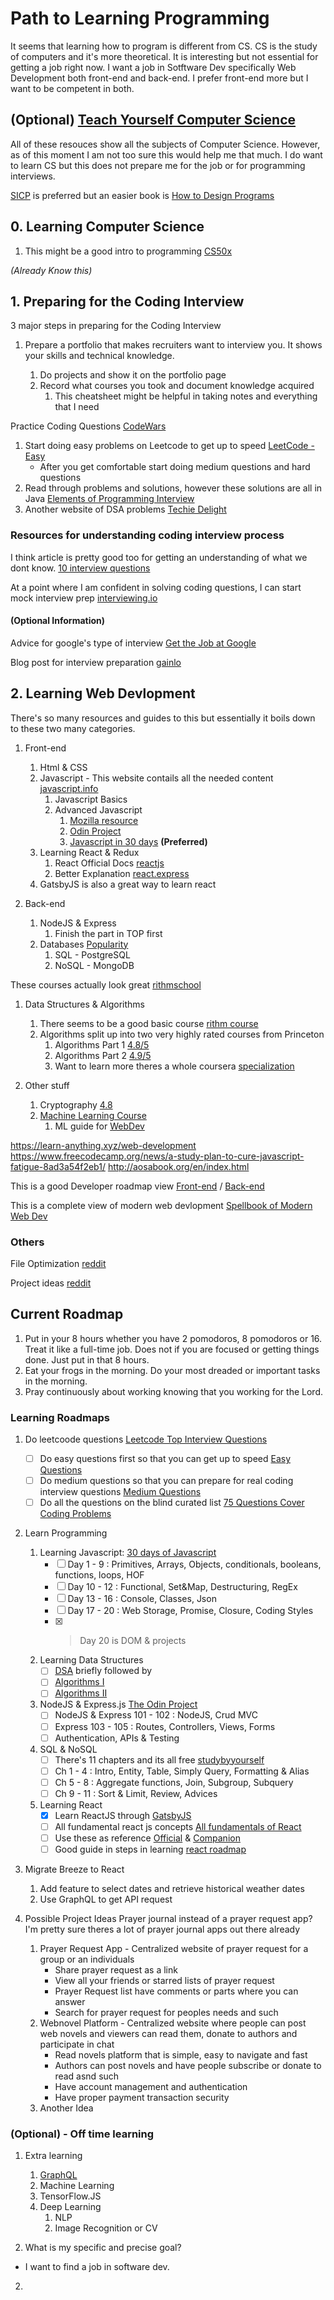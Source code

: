 # Path to Learning Programming

It seems that learning how to program is different from CS. CS is the study of computers and it's more theoretical. It is interesting but not essential for getting a job right now.
I want a job in Sotftware Dev specifically Web Development both front-end and back-end. I prefer front-end more but I want to be competent in both.

## (Optional) [Teach Yourself Computer Science](https://teachyourselfcs.com/#programming)

All of these resouces show all the subjects of Computer Science.
However, as of this moment I am not too sure this would help me that much. I do want to learn CS but this does not prepare me for the job or for programming interviews.

[SICP](http://sarabander.github.io/sicp/html/index.xhtml) is preferred but an easier book is [How to Design Programs](https://htdp.org/2018-01-06/Book/)

## 0. Learning Computer Science

1. This might be a good intro to programming [CS50x](https://cs50.harvard.edu/x/2020/syllabus/)

_*(Already Know this)*_

## 1. Preparing for the Coding Interview

3 major steps in preparing for the Coding Interview

1. Prepare a portfolio that makes recruiters want to interview you. It shows your skills and technical knowledge.

    1. Do projects and show it on the portfolio page
    2. Record what courses you took and document knowledge acquired
        1. This cheatsheet might be helpful in taking notes and everything that I need

Practice Coding Questions [CodeWars](https://www.codewars.com/?language=javascript)

1. Start doing easy problems on Leetcode to get up to speed [LeetCode - Easy](https://leetcode.com/problemset/top-interview-questions/?difficulty=Easy)
    * After you get comfortable start doing medium questions and hard questions
2. Read through problems and solutions, however these solutions are all in Java [Elements of Programming Interview](http://120.107.155.180/download/%E7%89%A9%E4%BB%B6%E5%B0%8E%E5%90%91%E7%A8%8B%E5%BC%8F%E8%A8%AD%E8%A8%88/J2SE/Elements%20of%20Programming%20Interviews%20in%20Java_The%20Insiders'%20Guide.pdf)
3. Another website of DSA problems [Techie Delight](https://www.techiedelight.com/list-of-problems/)

### Resources for understanding coding interview process

I think article is pretty good too for getting an understanding of what we dont know.
[10 interview questions](https://medium.com/javascript-scene/10-interview-questions-every-javascript-developer-should-know-6fa6bdf5ad95)

At a point where I am confident in solving coding questions, I can start mock interview prep [interviewing.io](https://interviewing.io/)

#### (Optional Information)

Advice for google's type of interview [Get the Job at Google](http://steve-yegge.blogspot.com/2008/03/get-that-job-at-google.html)

Blog post for interview preparation [gainlo](http://blog.gainlo.co/?utm_source=Gainlo&utm_medium=button-hl&utm_campaign=Gainlo)

## 2. Learning Web Devlopment

There's so many resources and guides to this but essentially it boils down to these two many categories.

1. Front-end
    1. Html & CSS
    2. Javascript - This website contails all the needed content [javascript.info](https://javascript.info/)
        1. Javascript Basics
        2. Advanced Javascript
            1. [Mozilla resource](https://developer.mozilla.org/en-US/docs/Web/JavaScript/Inheritance_and_the_prototype_chain)
            2. [Odin Project](https://www.theodinproject.com/dashboard)
            3. [Javascript in 30 days](https://github.com/Asabeneh/30DaysOfJavaScript) **(Preferred)**
    3. Learning React & Redux
        1. React Official Docs [reactjs](https://reactjs.org/docs/introducing-jsx.html)
        2. Better Explanation [react.express](http://www.react.express/)
    4. GatsbyJS is also a great way to learn react

2. Back-end
    1. NodeJS & Express
        1. Finish the part in TOP first
    2. Databases [Popularity](https://scalegrid.io/blog/2019-database-trends-sql-vs-nosql-top-databases-single-vs-multiple-database-use/)
        1. SQL - PostgreSQL
        2. NoSQL - MongoDB

These courses actually look great [rithmschool](https://www.rithmschool.com/courses#jsfundamentals)

1. Data Structures & Algorithms
    1. There seems to be a good basic course [rithm course](https://www.rithmschool.com/courses/javascript-computer-science-fundamentals)
    2. Algorithms split up into two very highly rated courses from Princeton
        1. Algorithms Part 1 [4.8/5](https://www.coursera.org/learn/algorithms-part1)
        2. Algorithms Part 2 [4.9/5](https://www.coursera.org/learn/algorithms-part2)
        3. Want to learn more theres a whole coursera [specialization](https://ww.coursera.org/specializations/algorithms)

2. Other stuff
    1. Cryptography [4.8](https://www.coursera.org/learn/crypto#syllabus)
    2. [Machine Learning Course](https://www.coursera.org/learn/machine-learning/home/welcome)
        1. ML guide for [WebDev](https://www.robinwieruch.de/machine-learning-javascript-web-developers)

<https://learn-anything.xyz/web-development>
<https://www.freecodecamp.org/news/a-study-plan-to-cure-javascript-fatigue-8ad3a54f2eb1/>
<http://aosabook.org/en/index.html>

This is a good Developer roadmap view [Front-end](https://roadmap.sh/frontend) / [Back-end](https://roadmap.sh/backend)

This is a complete view of modern web devlopment [Spellbook of Modern Web Dev](https://github.com/dexteryy/spellbook-of-modern-webdev#css-features)

### Others

File Optimization [reddit](https://www.reddit.com/r/webdev/wiki/optimization)

Project ideas [reddit](https://github.com/tuvtran/project-based-learning#javascript)

## Current Roadmap

1. Put in your 8 hours whether you have 2 pomodoros, 8 pomodoros or 16. Treat it like a full-time job. Does not if you are focused or getting things done. Just put in that 8 hours.
2. Eat your frogs in the morning. Do your most dreaded or important tasks in the morning.
3. Pray continuously about working knowing that you working for the Lord.

### Learning Roadmaps

1. Do leetcoode questions [Leetcode Top Interview Questions](https://leetcode.com/problemset/top-interview-questions/)
    * [ ] Do easy questions first so that you can get up to speed [Easy Questions](https://leetcode.com/problemset/top-interview-questions/?difficulty=Easy)
    * [ ] Do medium questions so that you can prepare for real coding interview questions [Medium Questions](https://leetcode.com/problemset/top-interview-questions/?difficulty=Medium)
    * [ ] Do all the questions on the blind curated list [75 Questions Cover Coding Problems](https://leetcode.com/list/?selectedList=xq8yukpm)

2. Learn Programming
    1. Learning Javascript:  [30 days of Javascript](https://github.com/Asabeneh/30DaysOfJavaScript)
        * [ ] Day 1 - 9 : Primitives, Arrays, Objects, conditionals, booleans, functions, loops, HOF
        * [ ] Day 10 - 12 : Functional, Set&Map, Destructuring, RegEx
        * [ ] Day 13 - 16 : Console, Classes, Json
        * [ ] Day 17 - 20 : Web Storage, Promise, Closure, Coding Styles
        * [x] > Day 20 is DOM & projects
    2. Learning Data Structures
        * [ ] [DSA](https://www.rithmschool.com/courses/javascript-computer-science-fundamentals) briefly followed by
        * [ ] [Algorithms I](https://www.coursera.org/learn/algorithms-part1/home/welcome)
        * [ ] [Algorithms II](https://www.coursera.org/learn/algorithms-part2/home/welcome)
    3. NodeJS & Express.js [The Odin Project](https://www.theodinproject.com/courses/nodejs)
        * [ ] NodeJS & Express 101 - 102 : NodeJS, Crud MVC
        * [ ] Express 103 - 105 : Routes, Controllers, Views, Forms
        * [ ] Authentication, APIs & Testing
    4. SQL & NoSQL
        * [ ] There's 11 chapters and its all free [studybyyourself](http://studybyyourself.com/seminar/sql/course/?lang=en)
        * [ ] Ch 1 - 4 : Intro, Entity, Table, Simply Query, Formatting & Alias
        * [ ] Ch 5 - 8 : Aggregate functions, Join, Subgroup, Subquery
        * [ ] Ch 9 - 11 : Sort & Limit, Review, Advices
    5. Learning React
        * [x] Learn ReactJS through [GatsbyJS](https://www.gatsbyjs.org/tutorial/part-four/)
        * [ ] All fundamental react js concepts [All fundamentals of React](https://www.freecodecamp.org/news/all-the-fundamental-react-js-concepts-jammed-into-this-single-medium-article-c83f9b53eac2/)
        * [ ] Use these as reference [Official](https://reactjs.org/docs/introducing-jsx.html) & [Companion](http://www.react.express/modern_javascript)
        * [ ] Good guide in steps in learning [react roadmap](https://www.freecodecamp.org/news/learning-react-roadmap-from-scratch-to-advanced-bff7735531b6/)

3. Migrate Breeze to React
    1. Add feature to select dates and retrieve historical weather dates
    2. Use GraphQL to get API request

4. Possible Project Ideas
    Prayer journal instead of a prayer request app? I'm pretty sure theres a lot of prayer journal apps out there already
    1. Prayer Request App - Centralized website of prayer request for a group or an individuals
        * Share prayer request as a link
        * View all your friends or starred lists of prayer request
        * Prayer Request list have comments or parts where you can answer
        * Search for prayer request for peoples needs and such
    2. Webnovel Platform - Centralized website where people can post web novels and viewers can read them, donate to authors and participate in chat
        * Read novels platform that is simple, easy to navigate and fast
        * Authors can post novels and have people subscribe or donate to read asnd such
        * Have account management and authentication
        * Have proper payment transaction security
    3. Another Idea



### (Optional) - Off time learning

1. Extra learning
    1. [GraphQL](https://www.howtographql.com/basics/2-core-concepts/)
    2. Machine Learning
    3. TensorFlow.JS
    4. Deep Learning
        1. NLP
        2. Image Recognition or CV

1. What is my specific and precise goal?
* I want to find a job in software dev.

2. 
